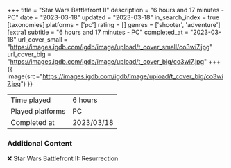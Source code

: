 +++
title = "Star Wars Battlefront II"
description = "6 hours and 17 minutes - PC"
date = "2023-03-18"
updated = "2023-03-18"
in_search_index = true
[taxonomies]
platforms = ['pc']
rating = []
genres = ['shooter', 'adventure']
[extra]
subtitle = "6 hours and 17 minutes - PC"
completed_at = "2023-03-18"
url_cover_small = "https://images.igdb.com/igdb/image/upload/t_cover_small/co3wi7.jpg"
url_cover_big = "https://images.igdb.com/igdb/image/upload/t_cover_big/co3wi7.jpg"
+++
{{ image(src="https://images.igdb.com/igdb/image/upload/t_cover_big/co3wi7.jpg") }}

|              |            |
| ------------ | ---------- |
| Time played  | 6 hours |
| Played platforms    | PC |
| Completed at | 2023/03/18 |



### Additional Content


❌ Star Wars Battlefront II: Resurrection
